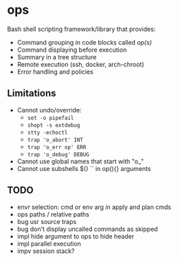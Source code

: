 # ops
Bash shell scripting framework/library that provides:
* Command grouping in code blocks called *op(s)*
* Command displaying before execution
* Summary in a tree structure
* Remote execution (ssh, docker, arch-chroot)
* Error handling and policies

## Limitations
* Cannot undo/override:
  * `set -o pipefail`
  * `shopt -s extdebug`
  * `stty -echoctl`
  * `trap 'o_abort' INT`
  * `trap 'o_err op' ERR`
  * `trap 'o_debug' DEBUG`
* Cannot use global names that start with "o_"
* Cannot use subshells $() `` in op(){} arguments

## TODO
* envr selection: cmd or env arg in apply and plan cmds
* ops paths / relative paths
* bug usr source traps
* bug don't display uncalled commands as skipped
* impl hide argument to ops to hide header
* impl parallel execution
* impv session stack?
